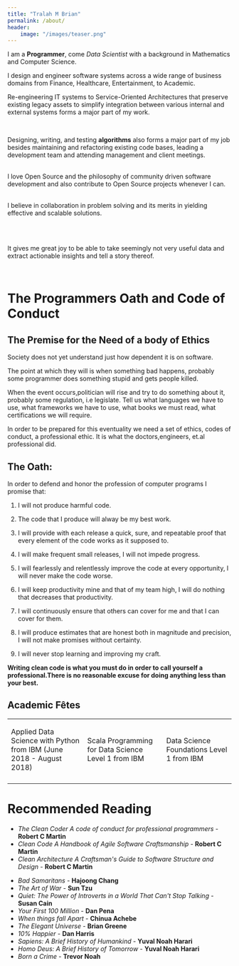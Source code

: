 ```yaml
---
title: "Tralah M Brian"
permalink: /about/
header:
    image: "/images/teaser.png"
---
```

I am a **Programmer**, come *Data Scientist* with a background in Mathematics and Computer Science.

<div class='intro container-fluid'>
<p>
I design and engineer software systems across a wide range of business  domains from Finance, Healthcare, Entertainment, to Academic.
<br/>

Re-engineering IT systems to Service-Oriented Architectures that preserve existing legacy assets to simplify integration between various internal and external systems forms a major part of my work.

<br/>

Designing, writing, and testing <b>algorithms</b> also forms a major part of my job besides maintaining and refactoring existing code bases, leading a development team and attending management and client meetings.

<br/>
I love Open Source and the philosophy of community driven software development and also contribute to Open Source projects whenever I can.

<br/>
<br/>
</p>
<p>
I believe in collaboration in problem solving and its merits in yielding effective and scalable solutions.
</p>
<br/>
<p>

<br/>
It gives me great joy to be able to take seemingly not very useful data and extract actionable insights and tell a story thereof.
</p>
<br/>
</div>

# The Programmers Oath and Code of Conduct
## The Premise for the Need of a body of Ethics
Society does not yet understand just how dependent it is on software.

The point at which they will is when something bad happens, probably some programmer does something stupid and gets people killed.

When the event occurs,politician will rise and try to do something about it, probably some regulation, i.e legislate. Tell us what languages we have to use, what frameworks we have to use, what books we must read, what certifications we will require.

In order to be prepared for this eventuality we need a set of ethics, codes of conduct, a professional ethic.
It is what the doctors,engineers, et.al professional did.



## The Oath:

In order to defend and honor the profession of computer programs I promise that:

1. I will not produce harmful code.

2. The code that I produce will alway be my best work.

3. I will provide with each release a quick, sure, and repeatable proof that every element of the code works as it supposed to.

4. I will make frequent small releases, I will not impede progress.

5. I will fearlessly and relentlessly improve the code at every opportunity, I will never make the code worse.

6. I will keep productivity mine and that of my team high, I will do nothing that decreases that productivity.

7. I will continuously ensure that others can cover for me and that I can cover for them.

8. I will produce estimates that are honest both in magnitude and precision, I will not make promises without certainty.

9. I will never stop learning and improving my craft.


**Writing clean code is what you must do in order to call yourself a professional.There is no reasonable excuse for doing anything less than your best.**


## Academic Fêtes

<table>
<tr class='row'>
    <td class="col-md-3">
    <p>
        Applied Data Science with Python from IBM (June 2018 - August 2018)
    </p>
<div data-iframe-width="150" data-iframe-height="270" data-share-badge-id="bd35716f-5655-40ca-acb8-6135cdcfaeac"></div>
<script type="text/javascript">
    (function() {
        var s = document.createElement('script');
        s.type = 'text/javascript';
        s.async = true;
        s.src = '//cdn.youracclaim.com/assets/utilities/embed.js';
        var o = document.getElementsByTagName('script')[0];
        o.parentNode.insertBefore(s, o);
    })();
</script>
</td>
<td class="col-md-3">
<p> Scala Programming for Data Science Level 1 from IBM</p>
<div data-iframe-width="150" data-iframe-height="270" data-share-badge-id="7314f7ea-d393-4633-993c-1c4ba96c6b0c" data-share-badge-host="https://www.youracclaim.com"></div>
<script type="text/javascript" async src="//cdn.youracclaim.com/assets/utilities/embed.js"></script>
</td>
<td class='col-md-3'>
<p> Data Science Foundations Level 1 from IBM</p>
<div data-iframe-width="150" data-iframe-height="270"
data-share-badge-id="a22e6a16-eb86-43d9-b60a-c697e2c228b1"></div>
<script type="text/javascript">
(function() {
var s = document.createElement('script');
s.type = 'text/javascript';
s.async = true;
s.src = '//cdn.youracclaim.com/assets/utilities/embed.js';
var o = document.getElementsByTagName('script')[0];
o.parentNode.insertBefore(s, o);
})();
</script>
</td>
</tr>
<tr class='row'>
<td class='col-md-4'>
<div data-iframe-width="150" data-iframe-height="270" data-share-badge-id="4be8057a-7d2b-4f27-af22-3971089b13ab"></div>
<script type="text/javascript">
    (function() {
        var s = document.createElement('script');
        s.type = 'text/javascript';
        s.async = true;
        s.src = '//cdn.youracclaim.com/assets/utilities/embed.js';
        var o = document.getElementsByTagName('script')[0];
        o.parentNode.insertBefore(s, o);
    })();
</script>
</td>
<td class="col-md-4">
<div data-iframe-width="150" data-iframe-height="270"
data-share-badge-id="5a2d54df-d940-4760-9ba2-5bbcc3431061"></div>
<script type="text/javascript">
    (function() {
        var s = document.createElement('script');
        s.type = 'text/javascript';
        s.async = true;
        s.src = '//cdn.youracclaim.com/assets/utilities/embed.js';
        var o = document.getElementsByTagName('script')[0];
        o.parentNode.insertBefore(s, o);
    })();
</script>
</td>
<td class="col-md-4">
<div data-iframe-width="150" data-iframe-height="270"
data-share-badge-id="c27b66a0-e7d5-454c-b529-a30ba3b966a4"></div>
<script type="text/javascript">
    (function() {
        var s = document.createElement('script');
        s.type = 'text/javascript';
        s.async = true;
        s.src = '//cdn.youracclaim.com/assets/utilities/embed.js';
        var o = document.getElementsByTagName('script')[0];
        o.parentNode.insertBefore(s, o);
    })();
</script>
</td>
</tr>
</table>


# Recommended Reading

- *The Clean Coder A code of conduct for professional programmers*  - **Robert C Martin**
- *Clean Code A Handbook of Agile Software Craftsmanship*  - **Robert C Martin**
- *Clean Architecture A Craftsman's Guide to Software Structure and Design*  - **Robert C Martin** <br/>

* *Bad Samaritans* - **Hajoong Chang**
* *The Art of War* - **Sun Tzu**
* *Quiet: The Power of Introverts in a World That Can't Stop Talking* - **Susan Cain**
* *Your First 100 Million* - **Dan Pena**
* *When things fall Apart* - **Chinua Achebe**
* *The Elegant Universe* - **Brian Greene**
* *10% Happier* - **Dan Harris**
* *Sapiens: A Brief History of Humankind* - **Yuval Noah Harari**
* *Homo Deus: A Brief History of Tomorrow* - **Yuval Noah Harari**
* *Born a Crime* - **Trevor Noah**

